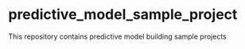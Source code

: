 # predictive_model_sample_project
This repository contains predictive model building sample projects 
